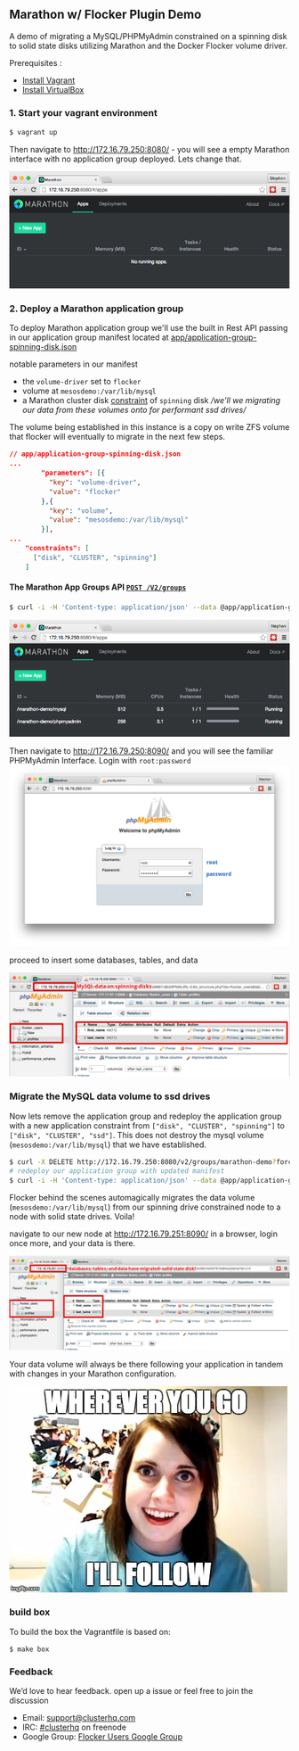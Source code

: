 ## Marathon w/ Flocker Plugin Demo
A demo of migrating a MySQL/PHPMyAdmin constrained on a spinning disk to solid state disks utilizing Marathon and the Docker Flocker volume driver.

Prerequisites : 
- [Install Vagrant](https://www.virtualbox.org/)
- [Install VirtualBox](https://www.virtualbox.org/)

### 1. Start your vagrant environment

```bash
$ vagrant up
```

Then navigate to http://172.16.79.250:8080/ - you will see a empty Marathon interface with no application group deployed. Lets change that.

![Flocker Marathon1](img/flocker-marathon-1.png)

### 2. Deploy a Marathon application group

To deploy Marathon application group we'll use the built in Rest API passing in our application group manifest located at [app/application-group-spinning-disk.json](ClusterHQ/marathon-flocker-plugin-demo/app/application-group-spinning-disk.json)

notable parameters in our manifest
- the `volume-driver` set to `flocker`
- volume at `mesosdemo:/var/lib/mysql`
- a Marathon cluster disk [constraint](https://mesosphere.github.io/marathon/docs/constraints.html#cluster-operator) of `spinning` disk */we'll we migrating our data from these volumes onto for performant ssd drives/*

The volume being established in this instance is a copy on write ZFS volume that flocker will eventually to migrate in the next few steps.

```json
// app/application-group-spinning-disk.json
...
        "parameters": [{
          "key": "volume-driver",
          "value": "flocker"
        },{
          "key": "volume",
          "value": "mesosdemo:/var/lib/mysql"
        }],
...
    "constraints": [
      ["disk", "CLUSTER", "spinning"]
    ]
```


#### The Marathon App Groups API [`POST /V2/groups`](https://mesosphere.github.io/marathon/docs/rest-api.html#post-v2-groups)

```bash
$ curl -i -H 'Content-type: application/json' --data @app/application-group-spinning-disk.json http://172.16.79.250:8080/v2/groups
```
![Flocker Marathon 2](img/flocker-marathon-2.png)

Then navigate to http://172.16.79.250:8090/ and you will see the familiar PHPMyAdmin Interface. Login with `root:password`
![Flocker Marathon 3](img/flocker-marathon-3.png)

proceed to insert some databases, tables, and data

![Flocker Marathon 4](img/flocker-marathon-4.png)

### Migrate the MySQL data volume to ssd drives

Now lets remove the application group and redeploy the application group with a new application constraint from `["disk", "CLUSTER", "spinning"]` to `["disk", "CLUSTER", "ssd"]`. This does not destroy the mysql volume (`mesosdemo:/var/lib/mysql`) that we have established.

```bash
$ curl -X DELETE http://172.16.79.250:8080/v2/groups/marathon-demo?force=true
# redeploy our application group with updated manifest
$ curl -i -H 'Content-type: application/json' --data @app/application-group-ssd-disk.json http://172.16.79.250:8080/v2/groups
```

Flocker behind the scenes automagically migrates the data volume (`mesosdemo:/var/lib/mysql`) from our spinning drive constrained node to a node with solid state drives. Voila!

navigate to our new node at http://172.16.79.251:8090/ in a browser, login once more, and your data is there.

![Flocker Marathon 5](img/flocker-marathon-5.png)

Your data volume will always be there following your application in tandem with changes in your Marathon configuration.

![overly attached data volume4](img/overly-attached-data-volume.png)


### build box

To build the box the Vagrantfile is based on:

```
$ make box
```


### Feedback
 We’d love to hear feedback. open up a issue or feel free to join the discussion

- Email: [support@clusterhq.com](mailto:support@clusterhq.com)
- IRC: [#clusterhq](irc://freenode.net/clusterhq) on freenode
- Google Group: [Flocker Users Google Group](https://groups.google.com/forum/#!forum/flocker-users)
